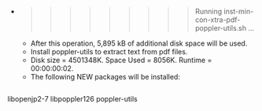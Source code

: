 * >>>>>>>>> Running inst-min-con-xtra-pdf-poppler-utils.sh ...
  * After this operation, 5,895 kB of additional disk space will be used.
  * Install poppler-utils to extract text from pdf files.
  * Disk size = 4501348K. Space Used = 8056K. Runtime = 00:00:00:02.
  * The following NEW packages will be installed:
  ```bash
libopenjp2-7 libpoppler126 poppler-utils
  ```
